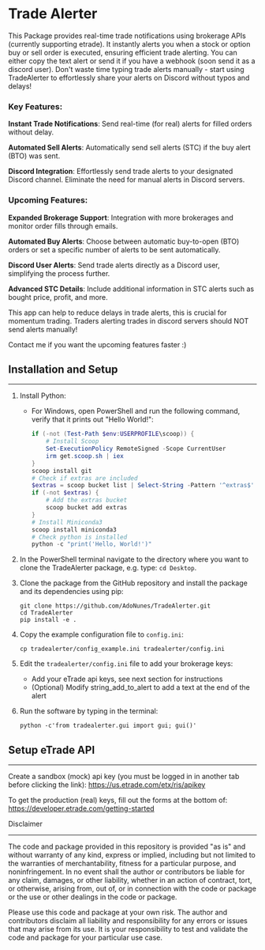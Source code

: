 # Trade Alerter #

This Package provides real-time trade notifications using brokerage APIs (currently supporting etrade). It instantly alerts you when a stock or option buy or sell order is executed, ensuring efficient trade alerting. You can either copy the text alert or send it if you have a webhook (soon send it as a discord user). Don't waste time typing trade alerts manually - start using TradeAlerter to effortlessly share your alerts on Discord without typos and delays!


### Key Features:
**Instant Trade Notifications**: Send real-time (for real) alerts for filled orders without delay.

**Automated Sell Alerts**: Automatically send sell alerts (STC) if the buy alert (BTO) was sent.

**Discord Integration**: Effortlessly send trade alerts to your designated Discord channel. Eliminate the need for manual alerts in Discord servers.



### Upcoming Features:
**Expanded Brokerage Support**: Integration with more brokerages and monitor order fills through emails.

**Automated Buy Alerts**: Choose between automatic buy-to-open (BTO) orders or set a specific number of alerts to be sent automatically.

**Discord User Alerts**: Send trade alerts directly as a Discord user, simplifying the process further.

**Advanced STC Details**: Include additional information in STC alerts such as bought price, profit, and more.


This app can help to reduce delays in trade alerts, this is crucial for momentum trading. Traders alerting trades in discord servers should NOT send alerts manually!

Contact me if you want the upcoming features faster :)


## Installation and Setup
 ______________________________

1. Install Python:
   - For Windows, open PowerShell and run the following command, verify that it prints out "Hello World!":
     ```powershell
     if (-not (Test-Path $env:USERPROFILE\scoop)) {
         # Install Scoop
         Set-ExecutionPolicy RemoteSigned -Scope CurrentUser
         irm get.scoop.sh | iex
     }
     scoop install git
     # Check if extras are included
     $extras = scoop bucket list | Select-String -Pattern '^extras$'
     if (-not $extras) {
         # Add the extras bucket    
         scoop bucket add extras
     }
     # Install Miniconda3
     scoop install miniconda3     
     # Check python is installed
     python -c "print('Hello, World!')"
     ```

2. In the PowerShell terminal navigate to the directory where you want to clone the TradeAlerter package, e.g. type: `cd Desktop`.

3. Clone the package from the GitHub repository and install the package and its dependencies using pip:
   ```shell
   git clone https://github.com/AdoNunes/TradeAlerter.git
   cd TradeAlerter
   pip install -e .
   ```

5. Copy the example configuration file to `config.ini`:
   ```shell
   cp tradealerter/config_example.ini tradealerter/config.ini
   ```

6. Edit the `tradealerter/config.ini` file to add your brokerage keys:
   - Add your eTrade api keys, see next section for instructions
   - (Optional) Modify string_add_to_alert to add a text at the end of the alert

7. Run the software by typing in the terminal:
    ```shell 
    python -c'from tradealerter.gui import gui; gui()'
    ```

## Setup eTrade API
__________________

Create a sandbox (mock) api key (you must be logged in in another tab before clicking the link):
https://us.etrade.com/etx/ris/apikey

To get the production (real) keys, fill out the forms at the bottom of:
https://developer.etrade.com/getting-started


Disclaimer
_________

The code and package provided in this repository is provided "as is" and without warranty of any kind, express or implied, including but not limited to the warranties of merchantability, fitness for a particular purpose, and noninfringement. In no event shall the author or contributors be liable for any claim, damages, or other liability, whether in an action of contract, tort, or otherwise, arising from, out of, or in connection with the code or package or the use or other dealings in the code or package.

Please use this code and package at your own risk. The author and contributors disclaim all liability and responsibility for any errors or issues that may arise from its use. It is your responsibility to test and validate the code and package for your particular use case.
